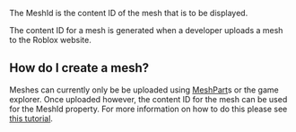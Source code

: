 The MeshId is the content ID of the mesh that is to be displayed.

The content ID for a mesh is generated when a developer uploads a mesh to the Roblox website.

How do I create a mesh?
-----------------------

Meshes can currently only be be uploaded using [MeshPart](https://developer.roblox.com/en-us/api-reference/class/MeshPart)s or the game explorer. Once uploaded however, the content ID for the mesh can be used for the MeshId property. For more information on how to do this please see [this tutorial](https://developer.roblox.com/en-us/articles/Mesh-Parts).